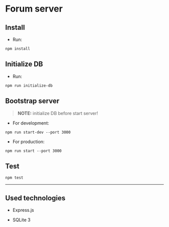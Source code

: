 # Forum server

## Install

* Run:

```shell
npm install
```

## Initialize DB

* Run:

```shell
npm run initialize-db
```

## Bootstrap server

> **NOTE:** initialize DB before start server!

* For development:

```shell
npm run start-dev --port 3000
```

* For production:

```shell
npm run start --port 3000
```

## Test

```shell
npm test
```

___

## Used technologies

* Express.js

* SQLite 3